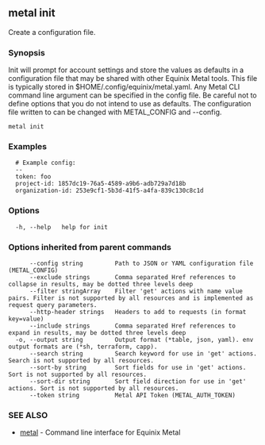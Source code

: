 ## metal init

Create a configuration file.

### Synopsis

Init will prompt for account settings and store the values as defaults in a configuration file that may be shared with other Equinix Metal tools. This file is typically stored in $HOME/.config/equinix/metal.yaml. Any Metal CLI command line argument can be specified in the config file. Be careful not to define options that you do not intend to use as defaults. The configuration file written to can be changed with METAL_CONFIG and --config.

```
metal init
```

### Examples

```
  # Example config:
  --
  token: foo
  project-id: 1857dc19-76a5-4589-a9b6-adb729a7d18b
  organization-id: 253e9cf1-5b3d-41f5-a4fa-839c130c8c1d
```

### Options

```
  -h, --help   help for init
```

### Options inherited from parent commands

```
      --config string         Path to JSON or YAML configuration file (METAL_CONFIG)
      --exclude strings       Comma separated Href references to collapse in results, may be dotted three levels deep
      --filter stringArray    Filter 'get' actions with name value pairs. Filter is not supported by all resources and is implemented as request query parameters.
      --http-header strings   Headers to add to requests (in format key=value)
      --include strings       Comma separated Href references to expand in results, may be dotted three levels deep
  -o, --output string         Output format (*table, json, yaml). env output formats are (*sh, terraform, capp).
      --search string         Search keyword for use in 'get' actions. Search is not supported by all resources.
      --sort-by string        Sort fields for use in 'get' actions. Sort is not supported by all resources.
      --sort-dir string       Sort field direction for use in 'get' actions. Sort is not supported by all resources.
      --token string          Metal API Token (METAL_AUTH_TOKEN)
```

### SEE ALSO

* [metal](metal.md)	 - Command line interface for Equinix Metal


